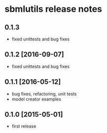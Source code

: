 # sbmlutils release notes
## 0.1.3
* fixed unittests and bug fixes

## 0.1.2 [2016-09-07]
* fixed unittests and bug fixes

## 0.1.1 [2016-05-12]
* bug fixes, refactoring, unit tests
* model creator examples

## 0.1.0 [2015-05-01]
* first release